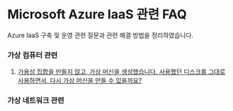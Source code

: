 # Microsoft Azure IaaS 관련 FAQ

Azure IaaS 구축 및 운영 관련 질문과 관련 해결 방법을 정리하였습니다.

### 가상 컴퓨터 관련
1. [가용성 집합을 만들지 않고, 가상 머신을 생성했습니다. 사용했던 디스크를 그대로 사용하면서, 다시 가상 머신을 만들 수 있을까요?](https://github.com/HappyKoalra/AzureIaaS/blob/master/Compute/CreateVM_with_ExistedDisk.md)

### 가상 네트워크 관련